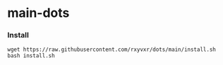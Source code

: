 # main-dots

### Install
``` 
wget https://raw.githubusercontent.com/rxyvxr/dots/main/install.sh 
bash install.sh
```
